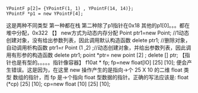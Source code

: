	YPointF p[2]= {YPointF(1, 1) , YPointF(14, 14)};
	YPointF *p1 = new YPointF[4];
这是两种不同类型
第一种都在栈
第二种除了p1指针在0x18
其他的p1[0]。。。都在堆中分配，0x322
【】
new方式为动态内存分配 
Point ptr1=new Point; //1动态创建对象，没有给出参数列表，因此调用默认构造函数
delete ptr1; //删除对象，自动调用析构函数
ptr1=r Point (1 ,2) ;//动态创建对象，并给出参数列表，因此调用有形参的构造函数
delete ptr1; 
point *ptr= new point [2] ; 
delete [] ptr; 
【指针也是有型的。。。。。指针像容器】
f10at * fp;
fp=new float[lO] [25] [10];
便会产生错误。这是因为，在这里 new 操作产生的是指向→个 25 X 10 的二维 float 类型
数组的指针，而 fp 是→个指向 float 型数据的指针。正确的写法应该是:
float (*cp) [25] [10];
cp=new float [10] [25] [10]; 

